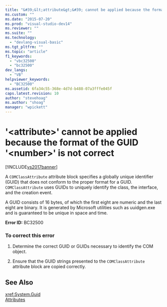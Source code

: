```yaml
---
title: "&#39;&lt;attribute&gt;&#39; cannot be applied because the format of the GUID &#39;&lt;number&gt;&#39; is not correct | Microsoft Docs"
ms.custom: ""
ms.date: "2015-07-20"
ms.prod: "visual-studio-dev14"
ms.reviewer: ""
ms.suite: ""
ms.technology: 
  - "devlang-visual-basic"
ms.tgt_pltfrm: ""
ms.topic: "article"
f1_keywords: 
  - "vbc32500"
  - "bc32500"
dev_langs: 
  - "VB"
helpviewer_keywords: 
  - "BC32500"
ms.assetid: 6fa34c55-368e-4d7d-b488-07a3fffe045f
caps.latest.revision: 10
author: "stevehoag"
ms.author: "shoag"
manager: "wpickett"
---
```

# &#39;&lt;attribute&gt;&#39; cannot be applied because the format of the GUID &#39;&lt;number&gt;&#39; is not correct
[!INCLUDE[vs2017banner](../../../includes/vs2017banner.md)]

A `COMClassAttribute` attribute block specifies a globally unique identifier (GUID) that does not conform to the proper format for a GUID. `COMClassAttribute` uses GUIDs to uniquely identify the class, the interface, and the creation event.  
  
 A GUID consists of 16 bytes, of which the first eight are numeric and the last eight are binary. It is generated by Microsoft utilities such as uuidgen.exe and is guaranteed to be unique in space and time.  
  
 **Error ID:** BC32500  
  
### To correct this error  
  
1.  Determine the correct GUID or GUIDs necessary to identify the COM object.  
  
2.  Ensure that the GUID strings presented to the `COMClassAttribute` attribute block are copied correctly.  
  
## See Also  
 <xref:System.Guid>   
 [Attributes](../Topic/Attributes%20\(C%23%20and%20Visual%20Basic\).md)
